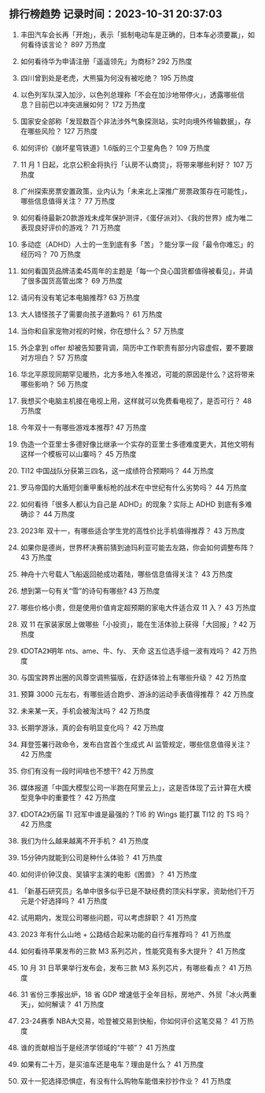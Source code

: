 
## 排行榜趋势 记录时间：2023-10-31 20:37:03
  
  1. 丰田汽车会长再「开炮」，表示「抵制电动车是正确的，日本车必须要赢」，如何看待该言论？ 897 万热度
    
  2. 如何看待华为申请注册「遥遥领先」为商标? 292 万热度
    
  3. 四川曾到处是老虎，大熊猫为何没有被吃绝？ 195 万热度
    
  4. 以色列军队深入加沙，以色列总理称「不会在加沙地带停火」，透露哪些信息？目前巴以冲突进展如何？ 172 万热度
    
  5. 国家安全部称「发现数百个非法涉外气象探测站，实时向境外传输数据」，存在哪些风险？ 127 万热度
    
  6. 如何评价《崩坏星穹铁道》1.6版的三个卫星角色？ 109 万热度
    
  7. 11 月 1 日起，北京公积金将执行「认房不认商贷」，将带来哪些利好？ 107 万热度
    
  8. 广州探索房票安置政策，业内认为「未来北上深推广房票政策存在可能性」，哪些信息值得关注？ 77 万热度
    
  9. 如何看待最新20款游戏未成年保护测评，《蛋仔派对》、《我的世界》成为唯二表现良好评价的游戏？ 71 万热度
    
  10. 多动症（ADHD）人士的一生到底有多「苦」？能分享一段「最令你难忘」的经历吗？ 70 万热度
    
  11. 如何看国货品牌洁柔45周年的主题是「每一个良心国货都值得被看见」，并请了很多国货高管出席？ 69 万热度
    
  12. 请问有没有笔记本电脑推荐? 63 万热度
    
  13. 大人错怪孩子了需要向孩子道歉吗？ 61 万热度
    
  14. 当你和自家宠物对视的时候，你在想什么？ 57 万热度
    
  15. 外企拿到 offer 却被告知要背调，简历中工作职责有部分内容虚假，要不要跟对方坦白？ 57 万热度
    
  16. 华北平原现同期罕见暖热，北方多地入冬推迟，可能的原因是什么？这将带来哪些影响？ 56 万热度
    
  17. 我想买个电脑主机接在电视上用，这样就可以免费看电视了，是否可行？ 48 万热度
    
  18. 今年双十一有哪些游戏本推荐? 47 万热度
    
  19. 伪造一个亚里士多德好像比继承一个实存的亚里士多德难度更大，其他文明有这样一个模板可以山寨吗？ 45 万热度
    
  20. TI12 中国战队分获第三四名，这一成绩符合预期吗？ 44 万热度
    
  21. 罗马帝国的大盾短剑重甲重标枪的战术在中世纪有什么劣势吗？ 44 万热度
    
  22. 如何看待「很多人都认为自己是 ADHD」的现象？实际上 ADHD 到底有多难确诊？ 44 万热度
    
  23. 2023年 双十一，有哪些适合学生党的高性价比手机值得推荐？ 43 万热度
    
  24. 如果你是德尚，世界杯决赛前猜到迪玛利亚可能去左路，你会如何调整布阵？ 43 万热度
    
  25. 神舟十六号载人飞船返回舱成功着陆，哪些信息值得关注？ 43 万热度
    
  26. 想到第一句有关“雪”的诗句有哪些? 43 万热度
    
  27. 哪些价格小贵，但是使用价值肯定超预期的家电大件适合双 11 入？ 43 万热度
    
  28. 双 11 在家装家居上做哪些「小投资」，能在生活体验上获得「大回报」? 42 万热度
    
  29. 《DOTA2》明年 nts、ame、牛、fy、 天命 这五位选手组一波有戏吗？ 42 万热度
    
  30. 与国宝跨界出圈的风尊空调熊猫版，在舒适体验上有哪些升级？ 42 万热度
    
  31. 预算 3000 元左右，有哪些适合跑步、游泳的运动手表值得推荐？ 42 万热度
    
  32. 未来某一天，手机会被淘汰吗？ 42 万热度
    
  33. 长期学游泳，真的会有明显变化吗？ 42 万热度
    
  34. 拜登签署行政命令，发布白宫首个生成式 AI 监管规定，哪些信息值得关注？ 42 万热度
    
  35. 你们有没有一段时间啥也不想干? 42 万热度
    
  36. 媒体报道「中国大模型公司一半跑在阿里云上」，这是否体现了云计算在大模型竞争中的重要性？ 42 万热度
    
  37. 《DOTA2》历届 TI 冠军中谁是最强的？TI6 的 Wings 能打赢 TI12 的 TS 吗？ 42 万热度
    
  38. 我们为什么越来越离不开手机？ 41 万热度
    
  39. 15分钟内就能到公司是种什么体验？ 41 万热度
    
  40. 如何评价钟汉良、吴镇宇主演的电影《困兽》？ 41 万热度
    
  41. 「新基石研究员」名单中很多似乎已是不缺经费的顶尖科学家，资助他们千万元是个好选择吗？ 41 万热度
    
  42. 试用期内，发现公司哪些问题，可以考虑辞职？ 41 万热度
    
  43. 2023 年有什么山地 + 公路结合起来功能的自行车推荐吗？ 41 万热度
    
  44. 如何看待苹果发布的三款 M3 系列芯片，性能究竟有多大提升？ 41 万热度
    
  45. 10 月 31 日苹果举行发布会，发布三款 M3 系列芯片，有哪些看点？ 41 万热度
    
  46. 31 省份三季报出炉，18 省 GDP 增速低于全年目标，房地产、外贸「冰火两重天」，如何解读？ 41 万热度
    
  47. 23-24赛季 NBA大交易，哈登被交易到快船，你如何评价这笔交易？ 41 万热度
    
  48. 谁的贡献相当于是经济学领域的“牛顿”？ 41 万热度
    
  49. 如果有二十万，是买油车还是电车？理由是什么？ 41 万热度
    
  50. 双十一犯选择恐惧症，有没有什么购物车能借来抄抄作业？ 41 万热度
    